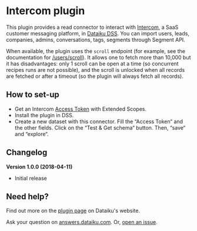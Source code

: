 # Intercom plugin

This plugin provides a read connector to interact with [Intercom](https://www.intercom.com), a SaaS customer messaging platform, in [Dataiku DSS](http://www.dataiku.com/dss/). You can import users, leads, companies, admins, conversations, tags, segments through Segment API.

When available, the plugin uses the `scroll` endpoint (for example, see the documentation for [/users/scroll](https://developers.intercom.com/reference#iterating-over-all-users)). It allows one to fetch more than 10,000 but it has disadvantages: only 1 scroll can be open at a time (so concurrent recipes runs are not possible), and the scroll is unlocked when all records are fetched or after a timeout (so the plugin will always fetch all records).

## How to set-up

* Get an Intercom [Access Token](https://developers.intercom.com/v2.0/docs/personal-access-tokens) with Extended Scopes.
* Install the plugin in DSS.
* Create a new dataset with this connector. Fill the “Access Token“ and the other fields. Click on the “Test & Get schema“ button. Then, “save“ and “explore“.

## Changelog

**Version 1.0.0 (2018-04-11)**

* Initial release

## Need help?

Find out more on the [plugin page](https://www.dataiku.com/dss/plugins/info/intercom.html) on Dataiku's website.

Ask your question on [answers.dataiku.com](https://answers.dataiku.com). Or, [open an issue](https://github.com/dataiku/dataiku-contrib/issues).
